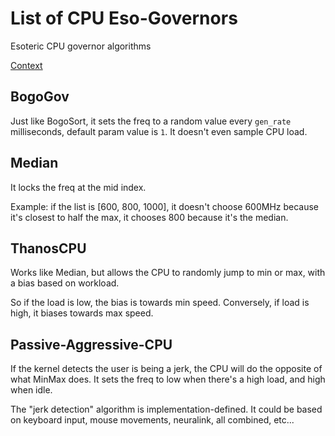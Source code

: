 # List of CPU Eso-Governors
Esoteric CPU governor algorithms

[Context](https://forum.xda-developers.com/t/cpu-governors-explained.1736168)

## BogoGov
Just like BogoSort, it sets the freq to a random value every `gen_rate` milliseconds, default param value is `1`. It doesn't even sample CPU load.

## Median
It locks the freq at the mid index.

Example: if the list is [600, 800, 1000], it doesn't choose 600MHz because it's closest to half the max, it chooses 800 because it's the median.

## ThanosCPU
Works like Median, but allows the CPU to randomly jump to min or max, with a bias based on workload.

So if the load is low, the bias is towards min speed. Conversely, if load is high, it biases towards max speed.

## Passive-Aggressive-CPU
If the kernel detects the user is being a jerk, the CPU will do the opposite of what MinMax does. It sets the freq to low when there's a high load, and high when idle.

The "jerk detection" algorithm is implementation-defined. It could be based on keyboard input, mouse movements, neuralink, all combined, etc...
